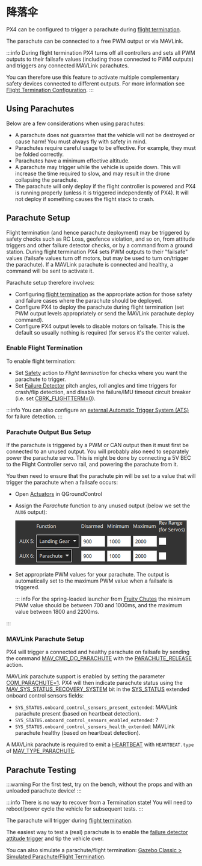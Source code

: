 # 降落伞

PX4 can be configured to trigger a parachute during [flight termination](../advanced_config/flight_termination.md).

The parachute can be connected to a free PWM output or via MAVLink.

:::info
During flight termination PX4 turns off all controllers and sets all PWM outputs to their failsafe values (including those connected to PWM outputs) and triggers any connected MAVLink parachutes.

You can therefore use this feature to activate multiple complementary safety devices connected to different outputs.
For more information see [Flight Termination Configuration](../advanced_config/flight_termination.md).
:::

## Using Parachutes

Below are a few considerations when using parachutes:

- A parachute does not guarantee that the vehicle will not be destroyed or cause harm!
  You must always fly with safety in mind.
- Parachutes require careful usage to be effective.
  For example, they must be folded correctly.
- Parachutes have a minimum effective altitude.
- A parachute may trigger while the vehicle is upside down.
  This will increase the time required to slow, and may result in the drone collapsing the parachute.
- The parachute will only deploy if the flight controller is powered and PX4 is running properly (unless it is triggered independently of PX4).
  It will not deploy if something causes the flight stack to crash.

## Parachute Setup

Flight termination (and hence parachute deployment) may be triggered by safety checks such as RC Loss, geofence violation, and so on, from attitude triggers and other failure detector checks, or by a command from a ground station.
During flight termination PX4 sets PWM outputs to their "failsafe" values (failsafe values turn off motors, but may be used to turn on/trigger the parachute).
If a MAVLink parachute is connected and healthy, a command will be sent to activate it.

Parachute setup therefore involves:

- Configuring [flight termination](../advanced_config/flight_termination.md) as the appropriate action for those safety and failure cases where the parachute should be deployed.
- Configure PX4 to deploy the parachute during flight termination (set PWM output levels appropriately or send the MAVLink parachute deploy command).
- Configure PX4 output levels to disable motors on failsafe.
  This is the default so usually nothing is required (for servos it's the center value).

### Enable Flight Termination

To enable flight termination:

- Set [Safety](../config/safety.md) action to _Flight termination_ for checks where you want the parachute to trigger.
- Set [Failure Detector](../config/safety.md#failure-detector) pitch angles, roll angles and time triggers for crash/flip detection, and disable the failure/IMU timeout circuit breaker (i.e. set [CBRK_FLIGHTTERM=0](../advanced_config/parameter_reference.md#CBRK_FLIGHTTERM)).

:::info
You can also configure an [external Automatic Trigger System (ATS)](../config/safety.md#external-automatic-trigger-system-ats) for failure detection.
:::

### Parachute Output Bus Setup

If the parachute is triggered by a PWM or CAN output then it must first be connected to an unused output.
You will probably also need to separately power the parachute servo.
This is might be done by connecting a 5V BEC to the Flight Controller servo rail, and powering the parachute from it.

You then need to ensure that the parachute pin will be set to a value that will trigger the parachute when a failsafe occurs:

- Open [Actuators](../config/actuators.md) in QGroundControl

- Assign the _Parachute_ function to any unused output (below we set the `AUX6` output):

  ![Actuators - Parachute (QGC)](../../assets/config/actuators/qgc_actuators_parachute.png)

- Set appropriate PWM values for your parachute.
  The output is automatically set to the maximum PWM value when a failsafe is triggered.

  ::: info
  For the spring-loaded launcher from [Fruity Chutes](https://fruitychutes.com/uav_rpv_drone_recovery_parachutes/drone_multicopter_quadcopter_recovery_parachutes#Harrier) the minimum PWM value should be between 700 and 1000ms, and the maximum value between 1800 and 2200ms.

:::

### MAVLink Parachute Setup

PX4 will trigger a connected and healthy parachute on failsafe by sending the command [MAV_CMD_DO_PARACHUTE](https://mavlink.io/en/messages/common.html#MAV_CMD_DO_PARACHUTE) with the [PARACHUTE_RELEASE](https://mavlink.io/en/messages/common.html#PARACHUTE_ACTION) action.

MAVLink parachute support is enabled by setting the parameter [COM_PARACHUTE=1](../advanced_config/parameter_reference.md#COM_PARACHUTE).
PX4 will then indicate parachute status using the [MAV_SYS_STATUS_RECOVERY_SYSTEM](https://mavlink.io/en/messages/common.html#MAV_SYS_STATUS_RECOVERY_SYSTEM) bit in the [SYS_STATUS](https://mavlink.io/en/messages/common.html#SYS_STATUS) extended onboard control sensors fields:

- `SYS_STATUS.onboard_control_sensors_present_extended`: MAVLink parachute present (based on heartbeat detection).
- `SYS_STATUS.onboard_control_sensors_enabled_extended`: ?
- `SYS_STATUS.onboard_control_sensors_health_extended`: MAVLink parachute healthy (based on heartbeat detection).

A MAVLink parachute is required to emit a [HEARTBEAT](https://mavlink.io/en/messages/common.html#HEARTBEAT) with `HEARTBEAT.type` of [MAV_TYPE_PARACHUTE](https://mavlink.io/en/messages/common.html#MAV_TYPE_PARACHUTE).

<!-- PX4 v1.13 support added here: https://github.com/PX4/PX4-Autopilot/pull/18589 -->

## Parachute Testing

:::warning
For the first test, try on the bench, without the props and with an unloaded parachute device!
:::

:::info
There is no way to recover from a Termination state!
You will need to reboot/power cycle the vehicle for subsequent tests.
:::

The parachute will trigger during [flight termination](../advanced_config/flight_termination.md).

The easiest way to test a (real) parachute is to enable the [failure detector attitude trigger](../config/safety.md#attitude-trigger) and tip the vehicle over.

You can also simulate a parachute/flight termination: [Gazebo Classic > Simulated Parachute/Flight Termination](../sim_gazebo_classic/index.md#simulated-parachute-flight-termination).
